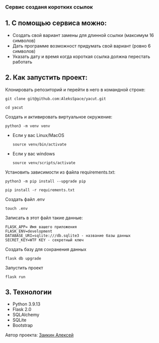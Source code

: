### Сервис созданя коротких ссылок

## 1. С помощью сервиса можно:
* Создать свой вариант замены для длинной ссылки (максимум 16 символов)
* Дать программе возможност придумать свой вариант (ровно 6 символов)
* Указать дату и время когда короткая ссылка должна перестать работать
## 2. Как запустить проект:
Клонировать репозиторий и перейти в него в командной строке:

```
git clone git@github.com:AleksSpace/yacut.git
```

```
cd yacut
```

Cоздать и активировать виртуальное окружение:

```
python3 -m venv venv
```

* Если у вас Linux/MacOS

    ```
    source venv/bin/activate
    ```

* Если у вас windows

    ```
    source venv/scripts/activate
    ```

Установить зависимости из файла requirements.txt:

```
python3 -m pip install --upgrade pip
```

```
pip install -r requirements.txt
```
Создать файл .env
```
touch .env
```
Записать в этот файл такие данные:
```
FLASK_APP= Имя вашего приложения
FLASK_ENV=development
DATABASE_URI=sqlite:///db.sqlite3 - название базы данных
SECRET_KEY=WTF KEY - секретный ключ
```

Создать базу для сохранения данных
```
flask db upgrade
```
Запустить проект
```
flask run
```

## 3. Технологии

* Python 3.9.13
* Flask 2.0
* SQLAlchemy
* SQLite
* Bootstrap

Автор проекта: [Заикин Алексей](https://github.com/AleksSpace "GitHub аккаунт")
